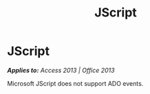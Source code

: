 ﻿---
title: JScript
TOCTitle: JScript
ms:assetid: 78da203c-1342-1a04-ae53-c1fb714d18b5
ms:mtpsurl: https://msdn.microsoft.com/en-us/library/JJ249498(v=office.15)
ms:contentKeyID: 48545762
ms.date: 09/18/2015
mtps_version: v=office.15
---

# JScript


_**Applies to:** Access 2013 | Office 2013_

Microsoft JScript does not support ADO events.

